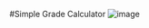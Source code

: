 #Simple Grade Calculator
![image](https://github.com/user-attachments/assets/eedb0a55-cbd2-4606-b8b3-06a05781329b)


